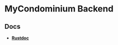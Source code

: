 # MyCondominium Backend

## Docs

- [**Rustdoc**](https://mycondominium-backend-b007cf.al3xdev.io/mycondominium_backend/index.html)
